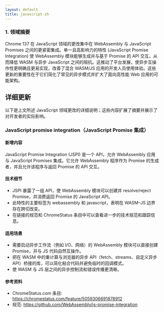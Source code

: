 ```yaml
---
layout: default
title: javascript-zh
---
```


### 1. 领域摘要

Chrome 137 在 JavaScript 领域的更改集中在 WebAssembly 与 JavaScript Promises 之间的更紧密集成。单一且高影响力的特性 (JavaScript Promise Integration) 使 WebAssembly 模块能够生成并与基于 Promise 的 API 交互，从而降低 WASM 与异步 JavaScript 之间的阻抗。这推动了平台发展，使异步互操作性更明确且更易实现，改善了混合 WASM/JS 应用的开发人员使用体验。这些更新的重要性在于它们简化了常见的异步模式并扩大了面向高性能 Web 应用的可能架构。

## 详细更新

以下是上文所述 JavaScript 领域更改的详细说明；这些内容扩展了摘要并展示了对开发者的实际影响。

### JavaScript promise integration（JavaScript Promise 集成）

#### 新增内容
JavaScript Promise Integration (JSPI) 是一个 API，允许 WebAssembly 应用与 JavaScript Promises 集成。它允许 WebAssembly 程序作为 Promise 的生成者，并且允许该程序与返回 Promise 的 API 交互。

#### 技术细节
- JSPI 暴露了一组 API，使 WebAssembly 模块可以创建并 resolve/reject Promise，并消费返回 Promise 的 JavaScript API。
- 此特性的主要标签为 webassembly 和 javascript，表明在 WASM–JS 边界存在跨切改变。
- 在链接的规范和 ChromeStatus 条目中可以查看进一步的技术规范和跟踪信息。

#### 适用场景
- 需要启动异步工作流（例如 I/O、网络）的 WebAssembly 模块可以直接创建 Promise，并与 JS 代码自然互操作。
- 把在 WASM 中的重计算与浏览器的异步 API（fetch、streams、自定义异步 API）桥接的库，可以简化粘合代码并避免临时的回调模式。
- 使 WASM 与 JS 层之间的异步控制流和错误传播更清晰。

#### 参考资料
- ChromeStatus.com 条目: https://chromestatus.com/feature/5059306691878912
- 规范: https://github.com/WebAssembly/js-promise-integration
